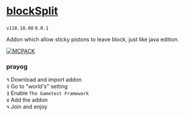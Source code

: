 # [blockSplit](./releases)

`v118.10.00` `0.0.1`  

Addon which allow sticky pistons to leave block, just like java edition.

[![MCPACK](https://github.com/WavePlayz/blockSplit/actions/workflows/pack.yml/badge.svg)](https://github.com/WavePlayz/blockSplit/actions/workflows/pack.yml)


### prayog
१ Download and import addon  
२ Go to "*world's*" setting  
३ Enable `The Gametest Framework`  
४ Add the addon  
५ Join and enjoy  
